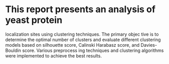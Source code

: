 ﻿# This report presents an analysis of yeast protein
 localization sites using clustering techniques. The primary objec
tive is to determine the optimal number of clusters and evaluate
 different clustering models based on silhouette score, Calinski
Harabasz score, and Davies-Bouldin score. Various preprocess
ing techniques and clustering algorithms were implemented to
 achieve the best results.
